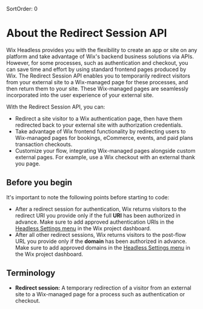 SortOrder: 0
# About the Redirect Session API

Wix Headless provides you with the flexibility to create an app or site on any platform and take advantage of Wix's backend business solutions via APIs. However, for some processes, such as authentication and checkout, you can save time and effort by using standard frontend pages produced by Wix. The Redirect Session API enables you to temporarily redirect visitors from your external site to a Wix-managed page for these processes, and then return them to your site. These Wix-managed pages are seamlessly incorporated into the user experience of your external site.

With the Redirect Session API, you can:

+ Redirect a site visitor to a Wix authentication page, then have them redirected back to your external site with authorization credentials.
+ Take advantage of Wix frontend functionality by redirecting users to Wix-managed pages for bookings, eCommerce, events, and paid plans transaction checkouts.
+ Customize your flow, integrating Wix-managed pages alongside custom external pages. For example, use a Wix checkout with an external thank you page.

## Before you begin

It's important to note the following points before starting to code:

+ After a redirect session for authentication, Wix returns visitors to the redirect URI you provide only if the full **URI** has been authorized in advance. Make sure to add approved authentication URIs in the [Headless Settings menu](https://www.wix.com/my-account/site-selector/?buttonText=Select%20Site&title=Select%20a%20Site&autoSelectOnSingleSite=true&actionUrl=https:%2F%2Fwww.wix.com%2Fdashboard%2F%7B%7BmetaSiteId%7D%7D%2Foauth-apps-settings) in the Wix project dashboard.
+ After all other redirect sessions, Wix returns visitors to the post-flow URL you provide only if the **domain** has been authorized in advance. Make sure to add approved domains in the [Headless Settings menu](https://www.wix.com/my-account/site-selector/?buttonText=Select%20Site&title=Select%20a%20Site&autoSelectOnSingleSite=true&actionUrl=https:%2F%2Fwww.wix.com%2Fdashboard%2F%7B%7BmetaSiteId%7D%7D%2Foauth-apps-settings) in the Wix project dashboard.

## Terminology

+ **Redirect session:** A temporary redirection of a visitor from an external site to a Wix-managed page for a process such as authentication or checkout.

